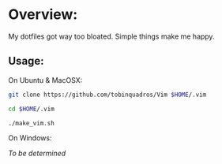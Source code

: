 # Overview:

My dotfiles got way too bloated. Simple things make me happy.

## Usage:

On Ubuntu & MacOSX:

```sh
git clone https://github.com/tobinquadros/Vim $HOME/.vim

cd $HOME/.vim

./make_vim.sh
```

On Windows:

_To be determined_
